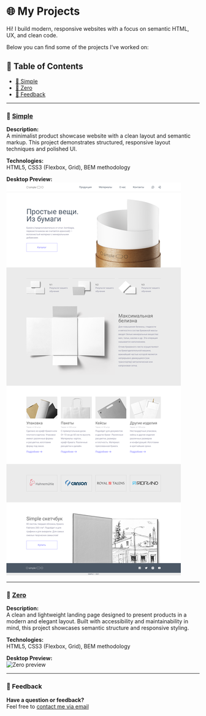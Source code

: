 # 🌐 My Projects

Hi! I build modern, responsive websites with a focus on semantic HTML, UX, and clean code.

Below you can find some of the projects I’ve worked on:

## 📑 Table of Contents
- [🧱 Simple](#-simple)
- [🎨 Zero](#-zero)
- [💬 Feedback](#feedback)

---

### 🧱 [Simple](https://ilya33-s.github.io/Portfolio/Simple/)
**Description:**  
A minimalist product showcase website with a clean layout and semantic markup. This project demonstrates structured, responsive layout techniques and polished UI.

**Technologies:**  
HTML5, CSS3 (Flexbox, Grid), BEM methodology

**Desktop Preview:**  
![Simple preview](Simple/Preview_Desktop.png)

---

### 🎨 [Zero](https://ilya33-s.github.io/Portfolio/Zero/)
**Description:**  
A clean and lightweight landing page designed to present products in a modern and elegant layout. Built with accessibility and maintainability in mind, this project showcases semantic structure and responsive styling.

**Technologies:**  
HTML5, CSS3 (Flexbox, Grid), BEM methodology

**Desktop Preview:**  
![Zero preview](Zero/Preview_Desktop.png)

---

### 💬 Feedback
**Have a question or feedback?**  
Feel free to [contact me via email](mailto:ilya.kroft@gmail.com)


